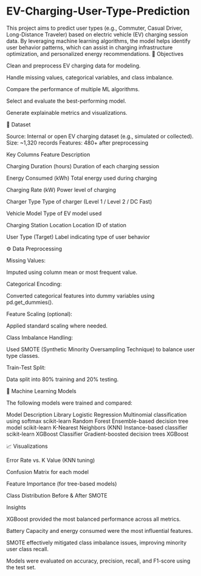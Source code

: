 # EV-Charging-User-Type-Prediction
This project aims to predict user types (e.g., Commuter, Casual Driver, Long-Distance Traveler) based on electric vehicle (EV) charging session data. By leveraging machine learning algorithms, the model helps identify user behavior patterns, which can assist in charging infrastructure optimization, and personalized energy recommendations.
🧩 Objectives

Clean and preprocess EV charging data for modeling.

Handle missing values, categorical variables, and class imbalance.

Compare the performance of multiple ML algorithms.

Select and evaluate the best-performing model.

Generate explainable metrics and visualizations.

📂 Dataset

Source: Internal or open EV charging dataset (e.g., simulated or collected).
Size: ~1,320 records
Features: 480+ after preprocessing

Key Columns
Feature	Description

Charging Duration (hours)	Duration of each charging session

Energy Consumed (kWh)	Total energy used during charging

Charging Rate (kW)	Power level of charging

Charger Type	Type of charger (Level 1 / Level 2 / DC Fast)

Vehicle Model	Type of EV model used


Charging Station Location	Location ID of station

User Type (Target)	Label indicating type of user behavior

⚙️ Data Preprocessing

Missing Values:

Imputed using column mean or most frequent value.

Categorical Encoding:

Converted categorical features into dummy variables using pd.get_dummies().

Feature Scaling (optional):

Applied standard scaling where needed.

Class Imbalance Handling:

Used SMOTE (Synthetic Minority Oversampling Technique) to balance user type classes.

Train-Test Split:

Data split into 80% training and 20% testing.

🧠 Machine Learning Models

The following models were trained and compared:

Model	Description	Library
Logistic Regression	Multinomial classification using softmax	scikit-learn
Random Forest	Ensemble-based decision tree model	scikit-learn
K-Nearest Neighbors (KNN)	Instance-based classifier	scikit-learn
XGBoost Classifier	Gradient-boosted decision trees	XGBoost

📈 Visualizations

Error Rate vs. K Value (KNN tuning)

Confusion Matrix for each model

Feature Importance (for tree-based models)

Class Distribution Before & After SMOTE

Insights

XGBoost provided the most balanced performance across all metrics.

Battery Capacity and energy consumed were the most influential features.

SMOTE effectively mitigated class imbalance issues, improving minority user class recall.


Models were evaluated on accuracy, precision, recall, and F1-score using the test set.



